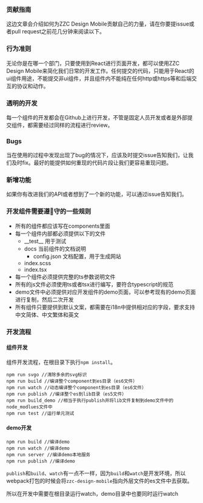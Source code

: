 ### 贡献指南

这边文章会介绍如何为ZZC Design Mobile贡献自己的力量，请在你要提issue或者pull request之前花几分钟来阅读以下。

### 行为准则

无论你是在哪一个部门，只要使用到React进行页面开发，都可以使用ZZC Design Mobile来简化我们日常的开发工作。任何提交的代码，只能用于React的ui组件用途，不能提交非ui组件，并且组件内不能纯在任何http或https等和后端交互的协议和动作。

### 透明的开发

每一个组件的开发都会在Github上进行开发，不管是固定人员开发或者是外部提交组件，都需要经过同样的流程进行review。

### Bugs

当在使用的过程中发现出现了bug的情况下，应该及时提交issue告知我们，让我们及时fix。最好的能提供如何重现的代码片段让我们更容易重现问题。

### 新增功能

如果你有改进我们的API或者想到了一个新的功能，可以通过issue告知我们。

### 开发组件需要遵守的一些规则

- 所有的组件都应该写在components里面
- 每一个组件内部都必须提供以下的文件
    - \_\_test\_\_ 用于测试
    - docs 当前组件的文档说明
        - config.json 文档配置，用于生成网站
    - index.scss
    - index.tsx
- 每一个组件必须提供完整的ts参数说明文件
- 所有的js文件必须使用ts或者tsx进行编写，要符合typescript的规范
- demo文件中必须提供对应开发组件的demo页面，可以参考现有的demo页面进行复制，然后二次开发
- 所有组件只要提供到默认文案，都需要在i18n中提供相对应的字段，要求支持中文简体、中文繁体和英文

### 开发流程

#### 组件开发
组件开发流程，在根目录下执行`npm install`。

```Shell
npm run svgo //清除多余的svg标识
npm run build //编译整个component到es目录（es6文件）
npm run watch //动态编译整个component到es目录（es6文件）
npm run publish //编译整个es到lib目录（es5文件）
npm run build_demo //相当于执行publish并将lib文件复制到demo文件中的node_modlues文件中
npm run test //运行单元测试
```

#### demo开发
```Shell
npm run build //编译demo
npm run watch //编译demo
npm run server //编译demo本地服务
npm run publish //编译demo
```
`publish`和`build`、`watch`有一点不一样，因为`build`和`watch`是开发环境，所以webpack打包的时候会将`zzc-design-mobile`指向外层文件的es文件中去获取。

所以在开发中需要在根目录运行watch，demo目录中也要同时运行watch